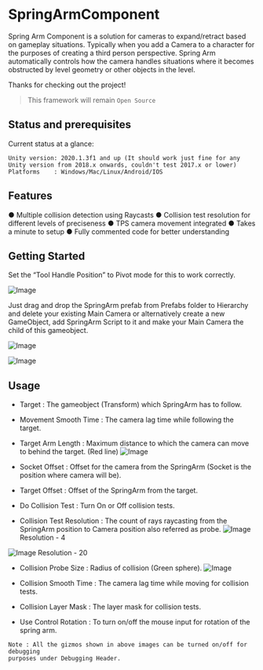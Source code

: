 # SpringArmComponent

Spring Arm Component is a solution for cameras to expand/retract based on gameplay situations. Typically when you add a Camera to a character for the purposes of creating a third person perspective. Spring Arm automatically controls how the camera handles situations where it becomes obstructed by level geometry or other objects in the level.

Thanks for checking out the project!

> This framework will remain `Open Source`

## Status and prerequisites

Current status at a glance:
```
Unity version: 2020.1.3f1 and up (It should work just fine for any Unity version from 2018.x onwards, couldn't test 2017.x or lower)
Platforms    : Windows/Mac/Linux/Android/IOS
```


## Features

● Multiple collision detection using Raycasts
● Collision test resolution for different levels of preciseness
● TPS camera movement integrated
● Takes a minute to setup
● Fully commented code for better understanding


## Getting Started

Set the “Tool Handle Position” to Pivot mode for this to work correctly.

![Image](https://github.com/MohitSethi99/SpringArmComponent/blob/master/Documentation/Pivot.PNG)

Just drag and drop the SpringArm prefab from Prefabs folder to Hierarchy and delete your existing Main Camera or alternatively create a new GameObject, add SpringArm Script to it and make your Main Camera the child of this gameobject.

![Image](https://github.com/MohitSethi99/SpringArmComponent/blob/master/Documentation/Hierarchy.PNG)

![Image](https://github.com/MohitSethi99/SpringArmComponent/blob/master/Documentation/Inspector.PNG)


## Usage

- Target : The gameobject (Transform) which SpringArm has to follow.

- Movement Smooth Time : The camera lag time while following the target.

- Target Arm Length : Maximum distance to which the camera can move to behind the target. (Red line)
![Image](https://github.com/MohitSethi99/SpringArmComponent/blob/master/Documentation/Length.PNG)

- Socket Offset : Offset for the camera from the SpringArm (Socket is the position where camera will be).

- Target Offset : Offset of the SpringArm from the target.

- Do Collision Test : Turn On or Off collision tests.

- Collision Test Resolution : The count of rays raycasting from the SpringArm position to Camera position also referred as probe.
![Image](https://github.com/MohitSethi99/SpringArmComponent/blob/master/Documentation/4Res.PNG)
Resolution - 4

![Image](https://github.com/MohitSethi99/SpringArmComponent/blob/master/Documentation/20Res.PNG)
Resolution - 20

- Collision Probe Size : Radius of collision (Green sphere).
![Image](https://github.com/MohitSethi99/SpringArmComponent/blob/master/Documentation/Probe.PNG)

- Collision Smooth Time : The camera lag time while moving for collision tests.

- Collision Layer Mask : The layer mask for collision tests.

- Use Control Rotation : To turn on/off the mouse input for rotation of the spring arm.

```
Note : All the gizmos shown in above images can be turned on/off for debugging
purposes under Debugging Header.
```

